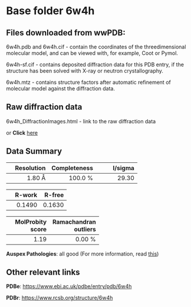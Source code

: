 # Base folder 6w4h

## Files downloaded from wwPDB:

6w4h.pdb and 6w4h.cif - contain the coordinates of the threedimensional molecular model, and can be viewed with, for example, Coot or Pymol.

6w4h-sf.cif - contains deposited diffraction data for this PDB entry, if the structure has been solved with X-ray or neutron crystallography.

6w4h.mtz - contains structure factors after automatic refinement of molecular model against the diffraction data.

## Raw diffraction data

6w4h_DiffractionImages.html - link to the raw diffraction data 

or **Click** [here](https://doi.org/10.18430/m36w4h) 

## Data Summary
|   | Resolution | Completeness| I/sigma |
|---|-------------:|----------------:|--------------:|
|   |1.80 Å|100.0 %|<img width=50/>29.30|

|   | **R-work**| **R-free**   
|---|-------------:|----------------:|           
||  0.1490|  0.1630|

|   |**MolProbity<br>score**| **Ramachandran<br>outliers** 
|---|-------------:|----------------:|
||  1.19|  0.00 %|

**Auspex Pathologies**: all good (For more information, read [this](https://github.com/thorn-lab/coronavirus_structural_task_force/blob/master/pdb/methyltransferase-nsp10/SARS-CoV-2/6w4h/validation/auspex/6w4h_auspex_comments.txt))

 



## Other relevant links 
**PDBe**:  https://www.ebi.ac.uk/pdbe/entry/pdb/6w4h
 
**PDBr**: https://www.rcsb.org/structure/6w4h 

